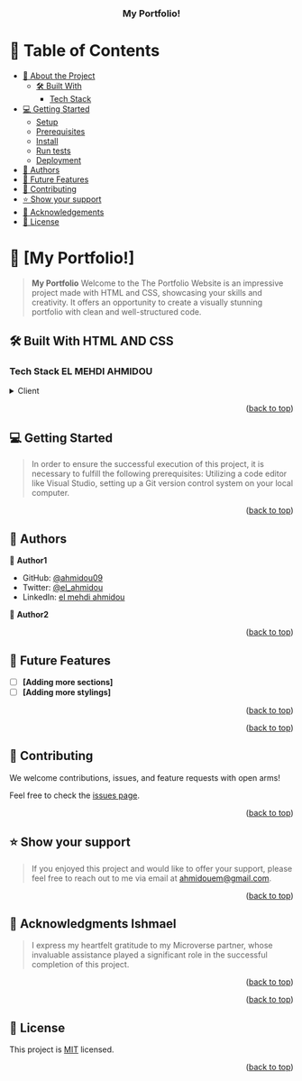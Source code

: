 
<div align="center">

  <h3><b>My Portfolio!</b></h3>

</div>

# 📗 Table of Contents

- [📖 About the Project](#about-project)
  - [🛠 Built With](#built-with)
    - [Tech Stack](#tech-stack)
- [💻 Getting Started](#getting-started)
  - [Setup](#setup)
  - [Prerequisites](#prerequisites)
  - [Install](#install)
  - [Run tests](#run-tests)
  - [Deployment](#deployment)
- [👥 Authors](#authors)
- [🔭 Future Features](#future-features)
- [🤝 Contributing](#contributing)
- [⭐️ Show your support](#support)
- [🙏 Acknowledgements](#acknowledgements)
- [📝 License](#license)

<!-- PROJECT DESCRIPTION -->

# 📖 [My Portfolio!] <a name="about-project"></a>

> **My Portfolio** Welcome to the The Portfolio Website is an impressive project made with HTML and CSS, showcasing your skills and creativity. It offers an opportunity to create a visually stunning portfolio with clean and well-structured code.

## 🛠 Built With <a name="built-with">HTML AND CSS </a>

### Tech Stack <a name="tech-stack">EL MEHDI AHMIDOU</a>

<details>
  <summary>Client</summary>
  <ul>
    <li><a href="https://www.w3schools.com/html/">HTML</a></li>
    <li><a href="https://www.w3schools.com/css/">CSS</a></li>
    <li><a href="https://www.w3schools.com/css/">bootstrap 5</a></li>
    <li><a href="https://github.com/">GitHub</a></li>
    <li><a href="https://www.figma.com/">Figma</a></li>
    <li><a href="https://www.figma.com/file/l7SqJ3ZfkAKih9sFxvWSR4/Microverse-Student-Project-1?node-id=0%3A1">Figma Template</a></li>
  </ul>
</details>



<p align="right">(<a href="#readme-top">back to top</a>)</p>


<!-- GETTING STARTED -->

## 💻 Getting Started <a name="getting-started"></a>

> In order to ensure the successful execution of this project, it is necessary to fulfill the following prerequisites: Utilizing a code editor like Visual Studio, setting up a Git version control system on your local computer.


<p align="right">(<a href="#readme-top">back to top</a>)</p>

## 👥 Authors <a name="authors"></a>

>

👤 **Author1**

- GitHub: [@ahmidou09](https://github.com/ahmidou09)
- Twitter: [@el_ahmidou](https://twitter.com/el_ahmidou)
- LinkedIn: [el mehdi ahmidou](https://www.linkedin.com/in/el-mehdi-ahmidou-312590125/)

👤 **Author2**


<p align="right">(<a href="#readme-top">back to top</a>)</p>

## 🔭 Future Features <a name="future-features"></a>

>

- [ ] **[Adding more sections]**
- [ ] **[Adding more stylings]**

<p align="right">(<a href="#readme-top">back to top</a>)</p>


<p align="right">(<a href="#readme-top">back to top</a>)</p>

## 🤝 Contributing <a name="contributing"></a>

We welcome contributions, issues, and feature requests with open arms!

Feel free to check the [issues page](../../issues/).

<p align="right">(<a href="#readme-top">back to top</a>)</p>

## ⭐️ Show your support <a name="support"></a>

> If you enjoyed this project and would like to offer your support, please feel free to reach out to me via email at ahmidouem@gmail.com.

<p align="right">(<a href="#readme-top">back to top</a>)</p>

## 🙏 Acknowledgments <a name="acknowledgements">Ishmael</a>

> I express my heartfelt gratitude to my Microverse partner, whose invaluable assistance played a significant role in the successful completion of this project.

<p align="right">(<a href="#readme-top">back to top</a>)</p>

<p align="right">(<a href="#readme-top">back to top</a>)</p>

## 📝 License <a name="license"></a>

This project is [MIT](https://choosealicense.com/licenses/mit/) licensed.

<p align="right">(<a href="#readme-top">back to top</a>)</p>
